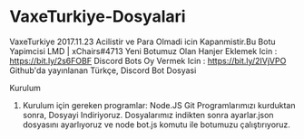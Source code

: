 # VaxeTurkiye-Dosyalari
VaxeTurkiye 2017.11.23 Acilistir ve Para Olmadi icin Kapanmistir.Bu Botu Yapimcisi LMD | xChairs#4713 Yeni Botumuz Olan Hanjer Eklemek Icin : https://bit.ly/2s6FOBF Discord Bots Oy Vermek Icin : https://bit.ly/2IVjVPO
Github'da yayınlanan Türkçe, Discord Bot Dosyasi

Kurulum
1. Kurulum için gereken programlar:
Node.JS
Git
Programlarımızı kurduktan sonra, Dosyayi Indiriyoruz.
Dosyalarımız indikten sonra ayarlar.json dosyasını ayarlıyoruz ve node bot.js komutu ile botumuzu çalıştırıyoruz.

